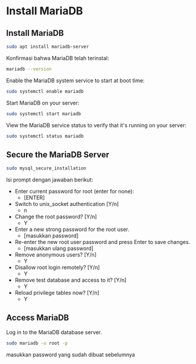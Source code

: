 # Install MariaDB

## Install MariaDB
```bash
sudo apt install mariadb-server
```

Konfirmasi bahwa MariaDB telah terinstal:
```bash
mariadb --version
```


Enable the MariaDB system service to start at boot time:
```bash
sudo systemctl enable mariadb
```

Start MariaDB on your server:
```bash
sudo systemctl start mariadb
```


View the MariaDB service status to verify that it's running on your server:
```bash
sudo systemctl status mariadb
```

## Secure the MariaDB Server
```bash
sudo mysql_secure_installation
```
Isi prompt dengan jawaban berikut:
- Enter current password for root (enter for none): 
    - [ENTER]
- Switch to unix_socket authentication [Y/n]
    - n
- Change the root password? [Y/n] 
    - Y
- Enter a new strong password for the root user.
    - [masukkan password]
- Re-enter the new root user password and press Enter to save changes.
    - [masukkan ulang password]
- Remove anonymous users? [Y/n]
    - Y
- Disallow root login remotely? [Y/n]
    - Y
- Remove test database and access to it? [Y/n]
    - Y
- Reload privilege tables now? [Y/n]
    - Y

## Access MariaDB
Log in to the MariaDB database server.
```bash
sudo mariadb -u root -p
```
masukkan password yang sudah dibuat sebelumnya
